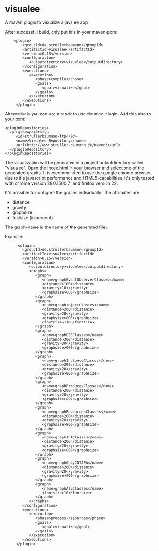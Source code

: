 visualee
========

A maven plugin to visualize a java ee app.

After successful build, only put this in your maven-pom:

        <plugin>
            <groupId>de.strullerbaumann</groupId>
            <artifactId>visualee</artifactId>
            <version>0.15</version>
            <configuration>
               <outputdirectory>visualee</outputdirectory>
            </configuration>
            <executions>
               <execution>
                  <phase>compile</phase>
                  <goals>
                     <goal>visualize</goal>
                  </goals>
               </execution>
            </executions>
         </plugin>

Alternatively you can use a ready to use visualee-plugin.
Add this also to your pom:

    <pluginRepositories>
      <pluginRepository>
         <id>strullerbaumann-ftp</id>
         <name>Visualee Repository</name>
         <url>http://www.struller-baumann.de/maven2</url>
      </pluginRepository>
    </pluginRepositories>

The visualization will be generated in a project outputdirectory called "visualee".
Open the index.html in your browser and select one of the generated graphs.
It is recommended to use the google chrome browser, due to it's javascript performance and HTML5-capabilities.
It's only tested with chrome version 28.0.1500.71 and firefox version 22.


It's possible to configure the graphs individually.
The attributes are:
- distance
- gravity
- graphsize
- fontsize (in percent)

The graph-name is the name of the generated files.

Example:

          <plugin>
            <groupId>de.strullerbaumann</groupId>
            <artifactId>visualee</artifactId>
            <version>0.15</version>
            <configuration>
               <outputdirectory>visualee</outputdirectory>
               <graphs>
                  <graph>
                     <name>graphEventObserverClasses</name>
                     <distance>100</distance>
                     <gravity>10</gravity>
                     <graphsize>600</graphsize>
                  </graph>
                  <graph>
                     <name>graphInjectClasses</name>
                     <distance>200</distance>
                     <gravity>20</gravity>
                     <graphsize>800</graphsize>
                     <fontsize>110</fontsize>
                  </graph>
                  <graph>
                     <name>graphEJBClasses</name>
                     <distance>300</distance>
                     <gravity>30</gravity>
                     <graphsize>900</graphsize>
                  </graph>
                  <graph>
                     <name>graphInstanceClasses</name>
                     <distance>200</distance>
                     <gravity>20</gravity>
                     <graphsize>800</graphsize>
                  </graph>
                  <graph>
                     <name>graphProducesClasses</name>
                     <distance>200</distance>
                     <gravity>20</gravity>
                     <graphsize>800</graphsize>
                  </graph>
                  <graph>
                     <name>graphResourcesClasses</name>
                     <distance>200</distance>
                     <gravity>20</gravity>
                     <graphsize>800</graphsize>
                  </graph>
                  <graph>
                     <name>graphJPAClasses</name>
                     <distance>200</distance>
                     <gravity>20</gravity>
                     <graphsize>800</graphsize>
                  </graph>
                  <graph>
                     <name>graphOnlyCDIJPA</name>
                     <distance>200</distance>
                     <gravity>20</gravity>
                     <graphsize>800</graphsize>
                  </graph>
                  <graph>
                     <name>graphAllClasses</name>
                     <fontsize>10</fontsize>
                  </graph>
               </graphs>
            </configuration>
            <executions>
               <execution>
                  <phase>process-resources</phase>
                  <goals>
                     <goal>visualize</goal>
                  </goals>
               </execution>
            </executions>
         </plugin>